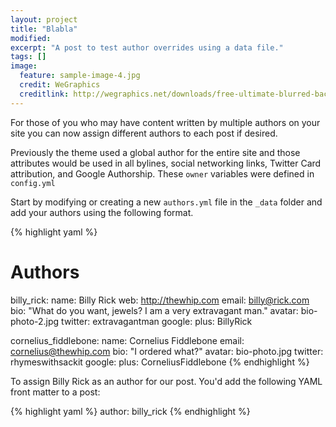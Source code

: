 ```yaml
---
layout: project
title: "Blabla"
modified:
excerpt: "A post to test author overrides using a data file."
tags: []
image:
  feature: sample-image-4.jpg
  credit: WeGraphics
  creditlink: http://wegraphics.net/downloads/free-ultimate-blurred-background-pack/
---
```


For those of you who may have content written by multiple authors on your site you can now assign different authors to each post if desired.

Previously the theme used a global author for the entire site and those attributes would be used in all bylines, social networking links, Twitter Card attribution, and Google Authorship. These `owner` variables were defined in `config.yml`

Start by modifying or creating a new `authors.yml` file in the `_data` folder and add your authors using the following format.

{% highlight yaml %}
# Authors

billy_rick:
  name: Billy Rick
  web: http://thewhip.com
  email: billy@rick.com
  bio: "What do you want, jewels? I am a very extravagant man."
  avatar: bio-photo-2.jpg
  twitter: extravagantman
  google:
    plus: BillyRick

cornelius_fiddlebone:
  name: Cornelius Fiddlebone
  email: cornelius@thewhip.com
  bio: "I ordered what?"
  avatar: bio-photo.jpg
  twitter: rhymeswithsackit
  google:
    plus: CorneliusFiddlebone
{% endhighlight %}

To assign Billy Rick as an author for our post. You'd add the following YAML front matter to a post:

{% highlight yaml %}
author: billy_rick
{% endhighlight %}